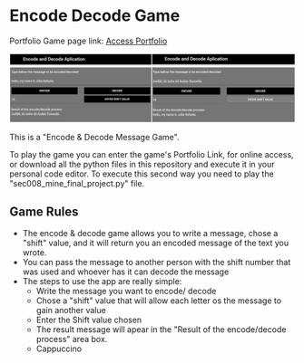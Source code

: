 # Encode Decode Game

Portfolio Game page link: [Access Portfolio](https://meduardaeneves.github.io/portfolio/games/encode_decode/)

<p align="center">
  <img src="files/encode_decode_playing.png" width="900">
</p>

This is a "Encode & Decode Message Game".

To play the game you can enter the game's Portfolio Link, for online access, or download all the python files in this repository and execute it in your personal code editor. To execute this second way you need to play the "sec008_mine_final_project.py" file.

## Game Rules
  <p>
    <ul>
      <li>The encode & decode game allows you to write a message, chose a "shift" value, and it will return you an encoded message of the text you wrote.</li>
      <li>You can pass the message to another person with the shift number that was used and whoever has it can decode the message</li>
      <li>The steps to use the app are really simple:
        <ul>
          <li>Write the message you want to encode/ decode</li>
          <li>Chose a "shift" value that will allow each letter os the message to gain another value</li>
          <li>Enter the Shift value chosen</li>
          <li>The result message will apear in the "Result of the encode/decode process" area box.</li>
          <li>Cappuccino</li>
        </ul>
      </li>
    </ul>
  </p>
